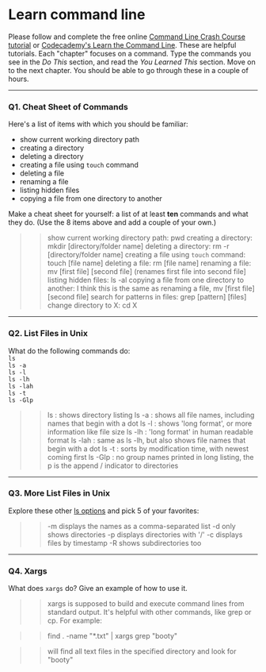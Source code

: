 # Learn command line

Please follow and complete the free online [Command Line Crash Course
tutorial](https://web.archive.org/web/20160708171659/http://cli.learncodethehardway.org/book/) or [Codecademy's Learn the Command Line](https://www.codecademy.com/learn/learn-the-command-line). These are helpful tutorials. Each "chapter" focuses on a command. Type the commands you see in the _Do This_ section, and read the _You Learned This_ section. Move on to the next chapter. You should be able to go through these in a couple of hours.

---

### Q1.  Cheat Sheet of Commands  

Here's a list of items with which you should be familiar:  
* show current working directory path
* creating a directory
* deleting a directory
* creating a file using `touch` command
* deleting a file
* renaming a file
* listing hidden files
* copying a file from one directory to another

Make a cheat sheet for yourself: a list of at least **ten** commands and what they do.  (Use the 8 items above and add a couple of your own.)  

>> show current working directory path: pwd
>> creating a directory: mkdir [directory/folder name]
>> deleting a directory: rm -r [directory/folder name]
>> creating a file using `touch` command: touch [file name]
>> deleting a file: rm [file name]
>> renaming a file: mv [first file] [second file] (renames first file into second file]
>> listing hidden files: ls -al
>> copying a file from one directory to another: I think this is the same as renaming a file, mv [first file] [second file]
>> search for patterns in files: grep [pattern] [files]
>> change directory to X: cd X

---

### Q2.  List Files in Unix   

What do the following commands do:  
`ls`  
`ls -a`  
`ls -l`  
`ls -lh`  
`ls -lah`  
`ls -t`  
`ls -Glp`  

>> ls : shows directory listing
>> ls -a : shows all file names, including names that begin with a dot
>> ls -l : shows 'long format', or more information like file size
>> ls -lh : 'long format' in human readable format 
>> ls -lah : same as ls -lh, but also shows file names that begin with a dot
>> ls -t : sorts by modification time, with newest coming first
>> ls -Glp : no group names printed in long listing, the p is the append / indicator to directories

---

### Q3.  More List Files in Unix  

Explore these other [ls options](http://www.techonthenet.com/unix/basic/ls.php) and pick 5 of your favorites:

>> -m displays the names as a comma-separated list
>> -d only shows directories
>> -p displays directories with '/'
>> -c displays files by timestamp
>> -R shows subdirectories too

---

### Q4.  Xargs   

What does `xargs` do? Give an example of how to use it.

>> xargs is supposed to build and execute command lines from standard output. It's helpful with other commands, like grep or cp. For example:

>> find . -name "*.txt" | xargs grep "booty" 

>> will find all text files in the specified directory and look for "booty"

 

